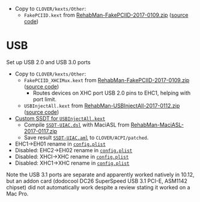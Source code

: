 
* Copy to `CLOVER/kexts/Other`:
    * `FakePCIID.kext` from [RehabMan-FakePCIID-2017-0109.zip](https://bitbucket.org/RehabMan/os-x-fake-pci-id/downloads/RehabMan-FakePCIID-2017-0109.zip) ([source code](https://github.com/RehabMan/OS-X-Fake-PCI-ID))

# USB

Set up USB 2.0 and USB 3.0 ports

* Copy to `CLOVER/kexts/Other`:
    * `FakePCIID_XHCIMux.kext` from [RehabMan-FakePCIID-2017-0109.zip](https://bitbucket.org/RehabMan/os-x-fake-pci-id/downloads/RehabMan-FakePCIID-2017-0109.zip) ([source code](https://github.com/RehabMan/OS-X-Fake-PCI-ID))
        * Routes devices on XHC port USB 2.0 pins to EHC1, helping with port limit.
    * `USBInjectAll.kext` from [RehabMan-USBInjectAll-2017-0112.zip](https://bitbucket.org/RehabMan/os-x-usb-inject-all/downloads/RehabMan-USBInjectAll-2017-0112.zip) ([source code](https://github.com/RehabMan/OS-X-USB-Inject-All))
* [Custom SSDT for `USBInjectAll.kext`](https://www.tonymacx86.com/threads/guide-creating-a-custom-ssdt-for-usbinjectall-kext.211311/)
    * Compile [`SSDT-UIAC.dsl`](ACPI_patches/SSDT-UIAC.dsl) with MaciASL from [RehabMan-MaciASL-2017-0117.zip](https://bitbucket.org/RehabMan/os-x-maciasl-patchmatic/downloads/RehabMan-MaciASL-2017-0117.zip)
    * Save result [`SSDT-UIAC.aml`](CLOVER/ACPI/patched/SSDT-UIAC.aml) to `CLOVER/ACPI/patched`.
* EHC1->EH01 rename in [`config.plist`](CLOVER/config.plist)
* Disabled: EHC2->EH02 rename in [`config.plist`](CLOVER/config.plist)
* Disabled: XHCI->XHC rename in [`config.plist`](CLOVER/config.plist)
* Disabled: XHC1->XHC rename in [`config.plist`](CLOVER/config.plist)

Note the USB 3.1 ports are separate and apparently worked natively in 10.12, but an addon card (dodocool DC26 SuperSpeed USB 3.1 PCI-E, ASM1142 chipset) did not automatically work despite a review stating it worked on a Mac Pro.
